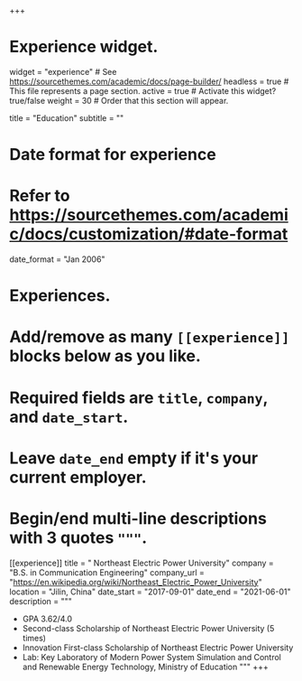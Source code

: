 +++
# Experience widget.
widget = "experience"  # See https://sourcethemes.com/academic/docs/page-builder/
headless = true  # This file represents a page section.
active = true  # Activate this widget? true/false
weight = 30  # Order that this section will appear.

title = "Education"
subtitle = ""

# Date format for experience
#   Refer to https://sourcethemes.com/academic/docs/customization/#date-format
date_format = "Jan 2006"

# Experiences.
#   Add/remove as many `[[experience]]` blocks below as you like.
#   Required fields are `title`, `company`, and `date_start`.
#   Leave `date_end` empty if it's your current employer.
#   Begin/end multi-line descriptions with 3 quotes `"""`.
[[experience]]
  title = " Northeast Electric Power University"
  company = "B.S. in Communication Engineering"
  company_url = "https://en.wikipedia.org/wiki/Northeast_Electric_Power_University"
  location = "Jilin, China"
  date_start = "2017-09-01"
  date_end = "2021-06-01"
  description = """
  
  * GPA 3.62/4.0
  * Second-class Scholarship of Northeast Electric Power University (5 times)
  * Innovation First-class Scholarship of Northeast Electric Power University
  * Lab: Key Laboratory of Modern Power System Simulation and Control and Renewable Energy Technology, Ministry of Education
  """
+++
